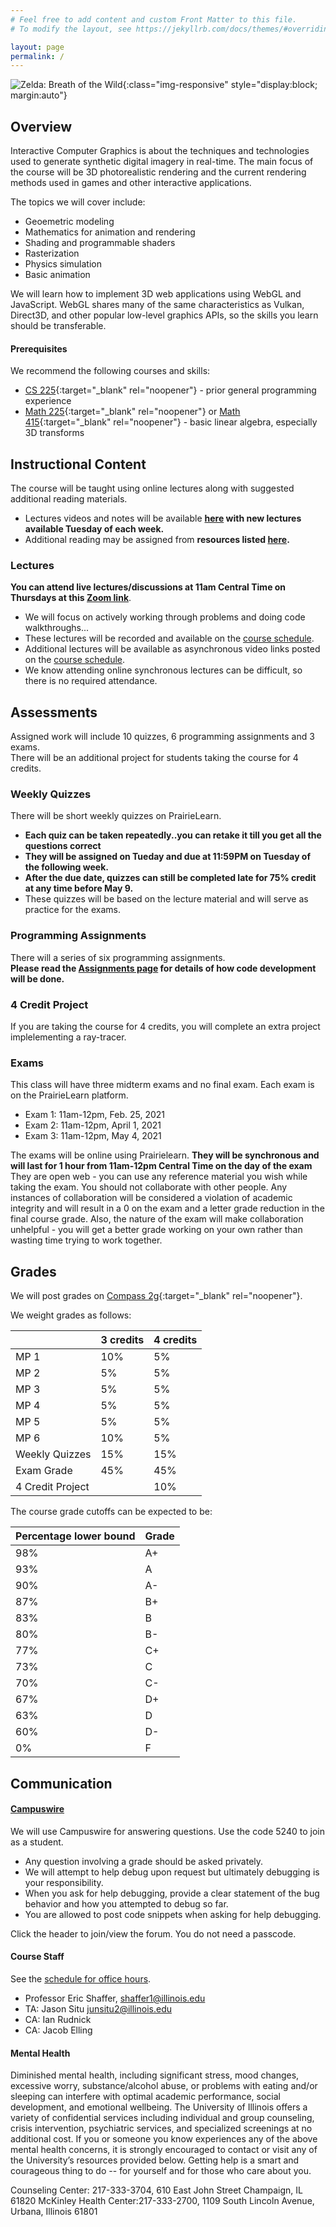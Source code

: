 ```yaml
---
# Feel free to add content and custom Front Matter to this file.
# To modify the layout, see https://jekyllrb.com/docs/themes/#overriding-theme-defaults

layout: page
permalink: /
---
```


![Zelda: Breath of the Wild](/img/Main-Day.jpg){:class="img-responsive" style="display:block; margin:auto"}

## Overview ##

Interactive Computer Graphics is about the techniques and technologies used to generate synthetic digital imagery in real-time. The main focus of the course will be 3D photorealistic rendering and the current rendering methods used in games and other interactive applications.

The topics we will cover include:
+ Geoemetric modeling
+ Mathematics for animation and rendering
+ Shading and programmable shaders
+ Rasterization
+ Physics simulation
+ Basic animation

We will learn how to implement 3D web applications using WebGL and JavaScript. WebGL shares many of the same characteristics as Vulkan, Direct3D, and other popular low-level graphics APIs, so the skills you learn should be transferable.

#### Prerequisites ####
We recommend the following courses and skills:

- [CS 225](https://courses.engr.illinois.edu/cs225/){:target="_blank" rel="noopener"} - prior general programming experience
- [Math 225](https://math.illinois.edu/resources/department-resources/syllabus-math-225){:target="_blank" rel="noopener"} or [Math 415](https://math.illinois.edu/resources/department-resources/syllabus-math-415){:target="_blank" rel="noopener"} - basic linear algebra, especially 3D transforms

## Instructional Content ##

The course will be taught using online lectures along with suggested additional reading materials.

+ Lectures videos and notes will be available **[here](https://illinois-cs418.github.io/schedule) with new lectures available Tuesday of each week.**
+ Additional reading may be assigned from **resources listed [here](https://illinois-cs418.github.io/resources).**

### Lectures ###

**You can attend live lectures/discussions at 11am Central Time on Thursdays at this [Zoom link](https://illinois.zoom.us/j/81462506478?pwd=NmVKMmJZRk5WcXJIZ2RGTmJxOTl2Zz09)**.
+ We will focus on actively working through problems and doing code walkthroughs... 
+ These lectures will be recorded and available on the [course schedule](https://illinois-cs418.github.io/schedule). 
+ Additional lectures will be available as asynchronous video links posted on the [course schedule](https://illinois-cs418.github.io/schedule).  
+ We know attending online synchronous lectures can be difficult, so there is no required attendance. 


## Assessments ##

Assigned work will include 10 quizzes, 6 programming assignments and 3 exams.<br/>
There will be an additional project for students taking the course for 4 credits.

### Weekly Quizzes ###
There will be short weekly quizzes on PrairieLearn. 
+ **Each quiz can be taken repeatedly..you can retake it till you get all the questions correct**
+ **They will be assigned on Tueday and due at 11:59PM on Tuesday of the following week.**
+ **After the due date, quizzes can still be completed late for 75% credit at any time before May 9.**
+ These quizzes will be based on the lecture material and will serve as practice for the exams.

### Programming Assignments ###
There will a series of six programming assignments. <br/>
**Please read the [Assignments page](/assignments) for details of how code development will be done.**

### 4 Credit Project ###
If you are taking the course for 4 credits, you will complete an extra project implelementing a ray-tracer.

### Exams ###
This class will have three midterm exams and no final exam. Each exam is on the PrairieLearn platform.

- Exam 1: 11am-12pm, Feb. 25, 2021 
- Exam 2: 11am-12pm, April 1, 2021
- Exam 3: 11am-12pm, May 4, 2021

The exams will be online using Prairielearn. **They will be synchronous and will last for 1 hour from 11am-12pm Central Time on the day of the exam**
They are open web - you can use any reference material you wish while taking the exam. You should not collaborate with other people. Any instances of collaboration will be considered a violation of academic integrity and will result in a 0 on the exam and a letter grade reduction in the final course grade. Also, the nature of the exam will make collaboration unhelpful - you will get a better grade working on your own rather than wasting time trying to work together.  

## Grades ##
We will post grades on [Compass 2g](https://compass.illinois.edu){:target="_blank" rel="noopener"}.

We weight grades as follows:

| | 3 credits | 4 credits |  
| ----- | ------ | ----- |  
| MP 1 | 10% | 5% | 
| MP 2 | 5% | 5% | 
| MP 3 | 5% | 5% | 
| MP 4 | 5% | 5% | 
| MP 5 | 5% | 5% | 
| MP 6 | 10% | 5% | 
| Weekly Quizzes| 15%  | 15%  |
| Exam Grade| 45% | 45% |   
| 4 Credit Project | | 10% |  

The course grade cutoffs can be expected to be:

|Percentage lower bound | Grade |  
| ----- | ------ | 
| 98%| A+ |
| 93% | A |  
| 90% | A- |  
| 87% | B+ |  
| 83% | B |  
| 80% | B- |  
| 77% | C+ |  
| 73% | C |  
| 70% | C- | 
| 67% | D+ |  
| 63% | D |  
| 60% | D- |  
| 0%  | F  |


## Communication ##

#### [Campuswire](https://campuswire.com/p/G2964AC2F) ####
We will use Campuswire for answering questions. Use the code 5240 to join as a student.

+ Any question involving a grade should be asked privately.
+ We will attempt to help debug upon request but ultimately debugging is your responsibility.
+ When you ask for help debugging, provide a clear statement of the bug behavior and how you attempted to debug so far.
+ You are allowed to post code snippets when asking for help debugging.

Click the header to join/view the forum. You do not need a passcode.

#### Course Staff ####
See the [schedule for office hours](/officehours).

* Professor Eric Shaffer, shaffer1@illinois.edu
* TA:  Jason Situ junsitu2@illinois.edu
* CA:  Ian Rudnick 
* CA:  Jacob Elling

#### Mental Health ####
Diminished mental health, including significant stress, mood changes, excessive worry, substance/alcohol abuse, or problems with eating and/or sleeping can interfere with optimal academic performance, social development, and emotional wellbeing. The University of Illinois offers a variety of confidential services including individual and group counseling, crisis intervention, psychiatric services, and specialized screenings at no additional cost. If you or someone you know experiences any of the above mental health concerns, it is strongly encouraged to contact or visit any of the University’s resources provided below. Getting help is a smart and courageous thing to do -- for yourself and for those who care about you.

Counseling Center: 217-333-3704, 610 East John Street Champaign, IL 61820
McKinley Health Center:217-333-2700, 1109 South Lincoln Avenue, Urbana, Illinois 61801



